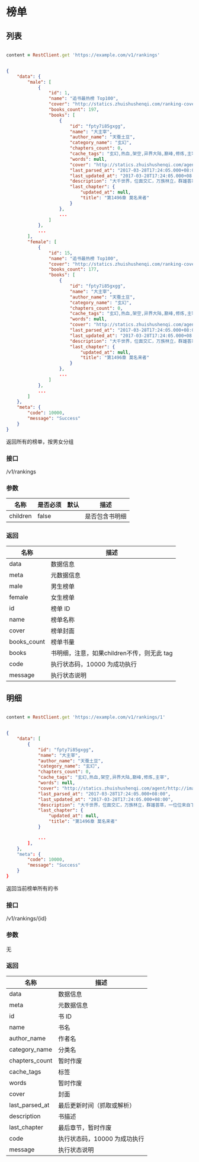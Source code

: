 # 榜单

## 列表

```ruby

content = RestClient.get 'https://example.com/v1/rankings'
```

```json

{
    "data": {
        "male": [
            {
                "id": 1,
                "name": "追书最热榜 Top100",
                "cover": "http://statics.zhuishushenqi.com/ranking-cover/142319144267827",
                "books_count": 197,
                "books": [
                    {
                        "id": "fpty7i85gxgg",
                        "name": "大主宰",
                        "author_name": "天蚕土豆",
                        "category_name": "玄幻",
                        "chapters_count": 0,
                        "cache_tags": "玄幻,热血,架空,异界大陆,巅峰,修炼,主宰",
                        "words": null,
                        "cover": "http://statics.zhuishushenqi.com/agent/http://image.cmfu.com/books/2750457/2750457.jpg",
                        "last_parsed_at": "2017-03-28T17:24:05.000+08:00",
                        "last_updated_at": "2017-03-28T17:24:05.000+08:00",
                        "description": "大千世界，位面交汇，万族林立，群雄荟萃，一位位来自下位面的天之至尊，在这无尽世界，演绎着令人向往的传奇，追求着那主宰之路。 无尽火域，炎帝执掌，万火焚苍穹。 武...",
                        "last_chapter": {
                            "updated_at": null,
                            "title": "第1496章 莫名来者"
                        }
                    },
                    ...
                ]
            },
            ...
        ],
        "female": [
            {
                "id": 15,
                "name": "追书最热榜 Top100",
                "cover": "http://statics.zhuishushenqi.com/ranking-cover/142319144267827/ranking-cover/142319314350435",
                "books_count": 177,
                "books": [
                    {
                        "id": "fpty7i85gxgg",
                        "name": "大主宰",
                        "author_name": "天蚕土豆",
                        "category_name": "玄幻",
                        "chapters_count": 0,
                        "cache_tags": "玄幻,热血,架空,异界大陆,巅峰,修炼,主宰",
                        "words": null,
                        "cover": "http://statics.zhuishushenqi.com/agent/http://image.cmfu.com/books/2750457/2750457.jpg",
                        "last_parsed_at": "2017-03-28T17:24:05.000+08:00",
                        "last_updated_at": "2017-03-28T17:24:05.000+08:00",
                        "description": "大千世界，位面交汇，万族林立，群雄荟萃，一位位来自下位面的天之至尊，在这无尽世界，演绎着令人向往的传奇，追求着那主宰之路。 无尽火域，炎帝执掌，万火焚苍穹。 武...",
                        "last_chapter": {
                            "updated_at": null,
                            "title": "第1496章 莫名来者"
                        }
                    },
                    ...
                ]
            },
            ...
        ]
    },
    "meta": {
        "code": 10000,
        "message": "Success"
    }
}
```

返回所有的榜单，按男女分组

### 接口

/v1/rankings

### 参数

名称 | 是否必须| 默认 | 描述
--------- | -------| ------- | -----------
children | false| | 是否包含书明细

### 返回

名称 | 描述
--------- | -------
data|数据信息
meta|元数据信息
male|男生榜单
female|女生榜单
id|榜单 ID
name|榜单名称
cover|榜单封面
books_count|榜单书量
books|书明细，注意，如果children不传，则无此 tag
code|执行状态码，10000 为成功执行
message|执行状态说明


## 明细

```ruby

content = RestClient.get 'https://example.com/v1/rankings/1'
```

```json

{
    "data": [
        {
            "id": "fpty7i85gxgg",
            "name": "大主宰",
            "author_name": "天蚕土豆",
            "category_name": "玄幻",
            "chapters_count": 0,
            "cache_tags": "玄幻,热血,架空,异界大陆,巅峰,修炼,主宰",
            "words": null,
            "cover": "http://statics.zhuishushenqi.com/agent/http://image.cmfu.com/books/2750457/2750457.jpg",
            "last_parsed_at": "2017-03-28T17:24:05.000+08:00",
            "last_updated_at": "2017-03-28T17:24:05.000+08:00",
            "description": "大千世界，位面交汇，万族林立，群雄荟萃，一位位来自下位面的天之至尊，在这无尽世界，演绎着令人向往的传奇，追求着那主宰之路。 无尽火域，炎帝执掌，万火焚苍穹。 武...",
            "last_chapter": {
                "updated_at": null,
                "title": "第1496章 莫名来者"
            }

            ...
        ],
    },
    "meta": {
        "code": 10000,
        "message": "Success"
    }
}
```

返回当前榜单所有的书

### 接口

/v1/rankings/{id}

### 参数

无

### 返回

名称 | 描述
--------- | -------
data|数据信息
meta|元数据信息
id|书 ID
name|书名
author_name|作者名
category_name|分类名
chapters_count|暂时作废
cache_tags|标签
words|暂时作废
cover|封面
last_parsed_at|最后更新时间（抓取或解析）
description|书描述
last_chapter|最后章节，暂时作废
code|执行状态码，10000 为成功执行
message|执行状态说明
